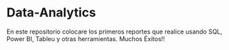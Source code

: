 # Data-Analytics
En este repositorio colocare los primeros reportes que realice usando SQL, Power BI, Tableu y otras herramientas. Muchos Éxitos!!
